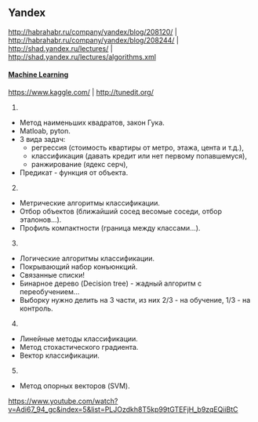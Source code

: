 Yandex
-

http://habrahabr.ru/company/yandex/blog/208120/
|
http://habrahabr.ru/company/yandex/blog/208244/
|
http://shad.yandex.ru/lectures/
|
http://shad.yandex.ru/lectures/algorithms.xml

#### [Machine Learning](http://habrahabr.ru/company/yandex/blog/208034/)

https://www.kaggle.com/
|
http://tunedit.org/

1.

* Метод наименьших квадратов, закон Гука.
* Matloab, pyton.
* 3 вида задач:
    * регрессия (стоимость квартиры от метро, этажа, цента и т.д.),
    * классификация (давать кредит или нет первому попавшемуся),
    * ранжирование (ядекс серч),
* Предикат - функция от объекта.

2.

* Метрические алгоритмы классификации.
* Отбор объектов (ближайший сосед весомые соседи, отбор эталонов...).
* Профиль компактности (граница между классами...).

3.

* Логические алгоритмы классификации.
* Покрывающий набор конъюнкций.
* Связанные списки!
* Бинарное дерево (Decision tree) - жадный алгоритм с переобучением...
* Выборку нужно делить на 3 части, из них 2/3 - на обучение, 1/3 - на контроль.

4.

* Линейные методы классификации.
* Метод стохастического градиента.
* Вектор классификации.

5.

* Метод опорных векторов (SVM).

https://www.youtube.com/watch?v=Adi67_94_gc&index=5&list=PLJOzdkh8T5kp99tGTEFjH_b9zqEQiiBtC
